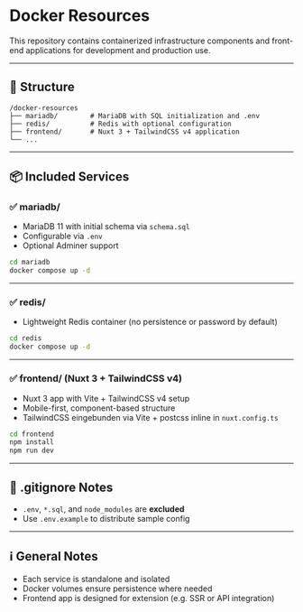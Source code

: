 # Docker Resources

This repository contains containerized infrastructure components and front-end applications for development and production use.

---

## 📁 Structure

```
/docker-resources
├── mariadb/        # MariaDB with SQL initialization and .env
├── redis/          # Redis with optional configuration
├── frontend/       # Nuxt 3 + TailwindCSS v4 application
└── ...
```

---

## 📦 Included Services

### ✅ mariadb/

- MariaDB 11 with initial schema via `schema.sql`
- Configurable via `.env`
- Optional Adminer support

```bash
cd mariadb
docker compose up -d
```

---

### ✅ redis/

- Lightweight Redis container (no persistence or password by default)

```bash
cd redis
docker compose up -d
```

---

### ✅ frontend/ (Nuxt 3 + TailwindCSS v4)

- Nuxt 3 app with Vite + TailwindCSS v4 setup
- Mobile-first, component-based structure
- TailwindCSS eingebunden via Vite + postcss inline in `nuxt.config.ts`

```bash
cd frontend
npm install
npm run dev
```

---

## 📁 .gitignore Notes

- `.env`, `*.sql`, and `node_modules` are **excluded**
- Use `.env.example` to distribute sample config

---

## ℹ️ General Notes

- Each service is standalone and isolated
- Docker volumes ensure persistence where needed
- Frontend app is designed for extension (e.g. SSR or API integration)
